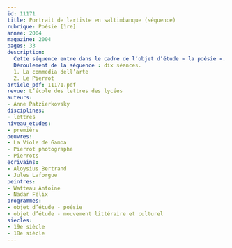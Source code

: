 ```yaml
---
id: 11171
title: Portrait de lartiste en saltimbanque (séquence)
rubrique: Poésie [1re]
annee: 2004
magazine: 2004
pages: 33
description: 
  Cette séquence entre dans le cadre de l’objet d’étude « la poésie ». Elle répond à l’un des objectifs définis par les Instructions officielles pour la classe de première : « contextualiser la lecture de la poésie au sein de l’histoire littéraire et culturelle, en particulier les mouvements de la modernité ». Sa problématique, à la fois littéraire et artistique, permet l’étude conjointe, et parfois comparative, de poèmes en vers ou en prose et de documents iconographiques : tableaux, photographies, séquences de films. Cette étude peut déboucher sur des activités variées : lectures analytiques de poèmes et d’images et devoir de type baccalauréat, mais aussi lectures cursives, constitution d’anthologies, atelier d’écriture, montage poétique, étude d’une œuvre intégrale, poétique ou théâtrale.
  Déroulement de la séquence : dix séances.
  1. La commedia dell’arte
  2. Le Pierrot
article_pdf: 11171.pdf
revue: L’école des lettres des lycées
auteurs:
- Anne Patzierkovsky
disciplines:
- lettres
niveau_etudes:
- première
oeuvres:
- La Viole de Gamba
- Pierrot photographe
- Pierrots 
ecrivains:
- Aloysius Bertrand
- Jules Laforgue
peintres:
- Watteau Antoine
- Nadar Félix
programmes:
- objet d’étude - poésie
- objet d’étude - mouvement littéraire et culturel
siecles:
- 19e siècle
- 18e siècle
---
```

